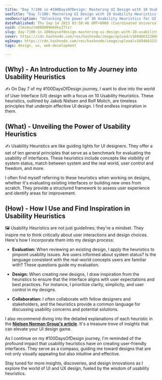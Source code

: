 ```yaml
---
title: "Day 7/100 in #100DaysOfDesign: Mastering UI Design with 10 Usability Heuristics"
seoTitle: "Day 7/100: Mastering UI Design with 10 Usability Heuristics"
seoDescription: "Unlocking the power of 10 Usability Heuristics for UI Design. Learn how I use and find inspiration in these timeless principles. #UI #UXDesign"
datePublished: Thu Sep 14 2023 03:50:46 GMT+0000 (Coordinated Universal Time)
cuid: clmimuztm000009mk0ky27tzr
slug: day-7100-in-100daysofdesign-mastering-ui-design-with-10-usability-heuristics
cover: https://cdn.hashnode.com/res/hashnode/image/upload/v1694663228663/2e6cc26f-40b0-45e2-975f-403605c28f21.png
ogImage: https://cdn.hashnode.com/res/hashnode/image/upload/v1694663215455/961488d5-6633-4d66-9b00-7ed9ef3866a4.png
tags: design, ux, web-development

---
```


## **(Why) - An Introduction to My Journey into Usability Heuristics**

✍️ On Day 7 of my #100DaysOfDesign journey, I want to dive into the world of User Interface (UI) design with a focus on 10 Usability Heuristics. These heuristics, outlined by Jakob Nielsen and Rolf Molich, are timeless principles that underpin effective UI design. I find endless inspiration in them.

## **(What) - Unveiling the Power of Usability Heuristics**

✍️ Usability Heuristics are like guiding lights for UI designers. They offer a set of ten general principles that serve as a benchmark for evaluating the usability of interfaces. These heuristics include concepts like visibility of system status, match between system and the real world, user control and freedom, and more.

I often find myself referring to these heuristics when working on designs, whether it's evaluating existing interfaces or building new ones from scratch. They provide a structured framework to assess user experience and identify areas for improvement.

## **(How) - How I Use and Find Inspiration in Usability Heuristics**

🖼️ Usability Heuristics are not just guidelines; they're a mindset. They inspire me to think critically about user interactions and design choices. Here's how I incorporate them into my design process:

* **Evaluation:** When reviewing an existing design, I apply the heuristics to pinpoint usability issues. Are users informed about system status? Is the language consistent with the real-world concepts users are familiar with? These questions guide my evaluation.
    
* **Design:** When creating new designs, I draw inspiration from the heuristics to ensure that the interface aligns with user expectations and best practices. For instance, I prioritize clarity, simplicity, and user control in my designs.
    
* **Collaboration:** I often collaborate with fellow designers and stakeholders, and the heuristics provide a common language for discussing usability concerns and potential solutions.
    

I also recommend diving into the detailed explanations of each heuristic in the [**Nielsen Norman Group's article**](https://www.nngroup.com/articles/ten-usability-heuristics/). It's a treasure trove of insights that can elevate your UI design game.

As I continue on my #100DaysOfDesign journey, I'm reminded of the profound impact that usability heuristics have on creating user-friendly interfaces. They serve as a compass, guiding me toward designs that are not only visually appealing but also intuitive and effective.

Stay tuned for more insights, discoveries, and design innovations as I explore the world of UI and UX design, fueled by the wisdom of usability heuristics.